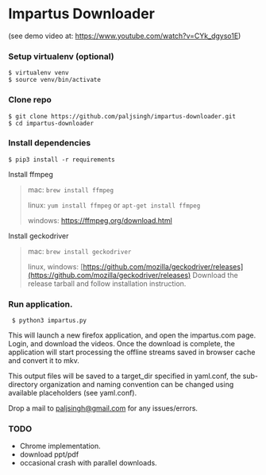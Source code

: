 Impartus Downloader
===

(see demo video at: https://www.youtube.com/watch?v=CYk_dgyso1E)

### Setup virtualenv (optional)
	$ virtualenv venv
	$ source venv/bin/activate 

### Clone repo
	$ git clone https://github.com/paljsingh/impartus-downloader.git
	$ cd impartus-downloader

### Install dependencies
	$ pip3 install -r requirements


Install ffmpeg
> mac: ```brew install ffmpeg```
> 
> linux: 
> ```yum install ffmpeg``` or
> ```apt-get install ffmpeg```
> 
> windows: [https://ffmpeg.org/download.html ](https://ffmpeg.org/download.html)
> 

Install geckodriver
> mac: ```brew install geckodriver```
> 
> linux, windows:
> [https://github.com/mozilla/geckodriver/releases](https://github.com/mozilla/geckodriver/releases)
> Download the release tarball and follow installation instruction.
> 

### Run application.

``` $ python3 impartus.py```

This will launch a new firefox application, and open the impartus.com page.
Login, and download the videos. Once the download is complete, the application
will start processing the offline streams saved in browser cache and convert it
to mkv.

This output files will be saved to a target_dir specified in yaml.conf, the
sub-directory organization and naming convention can be changed using available
placeholders (see yaml.conf).

Drop a mail to paljsingh@gmail.com for any issues/errors.


### TODO
- Chrome implementation.
- download ppt/pdf
- occasional crash with parallel downloads. 
